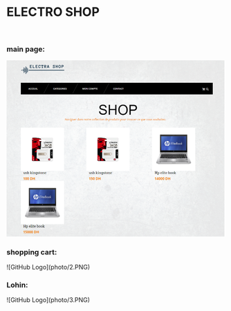 <h1>ELECTRO SHOP</h1>
<br>
<h3>main page:</h3>

![GitHub Logo](photo/1.PNG)
<br>
<h3>shopping cart:</h3>
![GitHub Logo](photo/2.PNG)
<br>
<h3>Lohin:</h3>
![GitHub Logo](photo/3.PNG)
